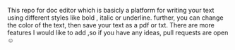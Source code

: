 This repo for doc editor which is basicly a platform for writing your text using different styles like bold , italic or underline. further, you can change the color of the text, then save your text as a pdf or txt. There are more features I would like to add ,so if you have any ideas, pull requests are open :relaxed: